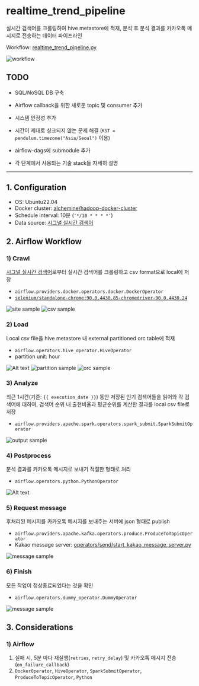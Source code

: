 # realtime_trend_pipeline
실시간 검색어를 크롤링하여 hive metastore에 적재, 분석 후 분석 결과를 카카오톡 메시지로 전송하는 데이터 파이프라인

Workflow: [realtime_trend_pipeline.py](https://github.com/alchemine/realtime_trend_pipeline/blob/main/realtime_trend_pipeline.py)

![workflow](/assets/image-0.png)


## TODO
- SQL/NoSQL DB 구축
- Airflow callback을 위한 새로운 topic 및 consumer 추가
- 시스템 안정성 추가

- 시간이 제대로 싱크되지 않는 문제 해결 (`KST = pendulum.timezone("Asia/Seoul")` 이용)
- airflow-dags에 submodule 추가
- 각 단계에서 사용되는 기술 stack들 자세히 설명

---

## 1. Configuration
- OS: Ubuntu22.04
- Docker cluster: [alchemine/hadoop-docker-cluster](https://github.com/alchemine/hadoop-docker-cluster)
- Schedule interval: 10분 (`'*/10 * * * *'`)
- Data source: [시그널 실시간 검색어](http://signal.bz)


## 2. Airflow Workflow
### 1) Crawl
[시그널 실시간 검색어](http://signal.bz)로부터 실시간 검색어를 크롤링하고 csv format으로 local에 저장
- `airflow.providers.docker.operators.docker.DockerOperator`
- [`selenium/standalone-chrome:90.0.4430.85-chromedriver-90.0.4430.24`](https://hub.docker.com/layers/selenium/standalone-chrome/90.0.4430.85-chromedriver-90.0.4430.24-grid-4.0.0-beta-3-20210426/images/sha256-1532a6d76064edc555045aa790918fbbca972426099e0559ee4eef138dd0db62?context=explore)

![site sample](/assets/image-1.png)
![csv sample](/assets/image-2.png)


### 2) Load
Local csv file을 hive metastore 내 external partitioned orc table에 적재
- `airflow.operators.hive_operator.HiveOperator`
- partition unit: hour

![Alt text](/assets/image-4.png)
![partition sample](/assets/image-3.png)
![orc sample](/assets/image-4-1.png)


### 3) Analyze
최근 1시간(기준: `{{ execution_date }}`) 동안 저장된 인기 검색어들을 읽어와 각 검색어에 대하여, 검색어 순위 내 출현비율과 평균순위를 계산한 결과를 local csv file로 저장
- `airflow.providers.apache.spark.operators.spark_submit.SparkSubmitOperator`

![output sample](/assets/image-5.png)


### 4) Postprocess
분석 결과를 카카오톡 메시지로 보내기 적절한 형태로 처리
- `airflow.operators.python.PythonOperator`

![Alt text](/assets/image-5-1.png)


### 5) Request message
후처리된 메시지를 카카오톡 메시지를 보내주는 서버에 json 형태로 publish
- `airflow.providers.apache.kafka.operators.produce.ProduceToTopicOperator`
- Kakao message server: [operators/send/start_kakao_message_server.py](https://github.com/alchemine/realtime_trend_pipeline/blob/main/operators/send/start_kakao_message_server.py)

![message sample](/assets/image-6.jpg)


### 6) Finish
모든 작업이 정상종료되었다는 것을 확인
- `airflow.operators.dummy_operator.DummyOperator`

![message sample](/assets/image-7.png)


## 3. Considerations
### 1) Airflow
1. 실패 시, 5분 마다 재실행(`retries`, `retry_delay`) 및 카카오톡 메시지 전송(`on_failure_callback`)
2. `DockerOperator`, `HiveOperator`, `SparkSubmitOperator`, `ProduceToTopicOperator`, `Python`


<!-- # 2. Considerations
### 2.1 Kafka
1. 본 프로젝트에서 Kafka는 사실상 필요하지 않으나 응용을 위해 추가하였음.
2. 데이터를 크롤링하는 시점을 내가 임의로 정할 수 없거나(event), 데이터를 처리하는 과정이 무거워 분산처리가 필요하게 될 경우 Kafka consumer group을 사용하는 것이 의미가 있을 것이다.

### 2.2 HDFS
1. Python package [hdfs](https://pypi.org/project/hdfs/)를 이용하여 간단하게 데이터를 HDFS로 적재할 수 있었음
2. 총 4대의 docker instance를 docker-compose로 생성하여 hadoop system을 구성
  1. 1대의 namenode, 3대의 datanode (하나는 secondary namenode, replication factor: 3)
  2. namenode는 Kafka 및 zookeeper server master 이기도 하다
  3. 서버 구성이 해당 프로젝트에서 가장 시간이 오래 걸리고 힘들었던 작업이었다. 특히, WSL 위의 docker를 올려 작업하다보니 더욱 어려웠다.
  4. [https://github.com/alchemine/realtime-trend-pipeline/blob/main/scripts/docker-compose.yml](https://github.com/alchemine/realtime-trend-pipeline/blob/main/scripts/docker-compose.yml)
  
### 2.3 Hive
1. 외부에서 1시간을 단위로 하는 파티션 이름을 주입하고(`-d date_hour=...`) hql script를 실행하여 partitioning 테이블을 생성
2. ORC format으로 만들고 싶었는데 MapReduce 설정 문제로 데이터 주입이(`LOAD DATA INPATH`) 작동하지 않아 CSV table로 생성

### 2.4 Spark
1. 생성한 테이블로부터 최근 2개의 파티션(최근 2시간) 데이터를 읽어와 각 검색어(`title`)의 빈도수(`COUNT(title)`)와 평균 순위(`AVG(rank)`)를 계산하고 최종 결과물로 CSV 파일을 출력
2. scala로 스크립트를 짜긴했는데 보통은 spark를 실행하기 위해 jar file을 생성하는데 그렇게까진 하고 싶지 않아 간단히 `cat` 명령어를 이용하여 spark로 실행시켰다. \
   일반적으로 method를 사용할 때 한 줄 씩 띄우게 되는데 이렇게 사용하면 여러 줄을 하나로 인식을 못하여 하나의 라인에 명령어들을 전부 떄려박았다.
   ```
   $ cat get_popular_topic.scala | spark-shell
   ```

### 2.5 Kakao message
1. 일반적으로 Slack message로 결과를 전송하는 편이지만, 이번에는 카카오톡을 이용하여 결과를 전송하였다.
2. 데이터 분석 결과를 카카오톡 메시지로 적절하게 정제된 텍스트를 kafka를 통해 기존에 동작하고 있던 server에 보내면 server가 카카오톡 메시지를 보내준다.


### 2.6 Airflow
1. Workflow(`initialize >> extract_load_topic >> load_topic_hive >> analyze_topic >> send_message`)를 관리.
2. `BashOperator`와 `PythonOperator`를 주로 사용하여 각 task를 구현.
3. Timezone이 UTC라 변경해줄 필요가 있다.
4. 가능하면 `poetry`로 생성한 가상환경에 모든 패키지를 관리하려고 했으나, 무슨 이유 떄문인지 시스템 인터프리터(`/usr/bin/python`)를 사용하지 않으면 `airflow webserver`와 `scheduler`가 제대로 동작하지 않았다.
5. Dag script는 `~/airflow/dags`에 있지만 각 task의 세부구현은 `realtime-trend-pipeline` package에 있어 다음과 같이 맨 첫 줄에 직접 경로를 추가하였는데 좀 더 좋은 방법이 있을 것 같다.
   ```
   import sys
   sys.path.append("/workspace/project/realtime-trend-pipeline")
   ...
   ``` -->
